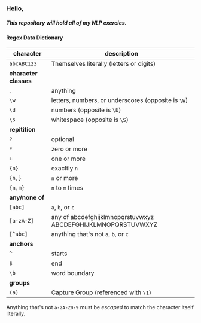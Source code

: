 ### Hello,

##### This repository will hold all of my NLP exercies.


#### Regex Data Dictionary

| character             | description                                                 |
| ---------             | -----------                                                 |
| `abcABC123`           | Themselves literally (letters or digits)                    |
| **character classes** |                                                             |
| `.`                   | anything                                                    |
| `\w`                  | letters, numbers, or underscores (opposite is `\W`)         |
| `\d`                  | numbers (opposite is `\D`)                                  |
| `\s`                  | whitespace (opposite is `\S`)                               |
| **repitition**        |                                                             |
| `?`                   | optional                                                    |
| `*`                   | zero or more                                                |
| `+`                   | one or more                                                 |
| `{n}`                 | exacltly `n`                                                |
| `{n,}`                | `n` or more                                                 |
| `{n,m}`               | `n` to `m` times                                            |
| **any/none of**       |                                                             |
| `[abc]`               | `a`, `b`, or `c`                                            |
| `[a-zA-Z]`            | any of abcdefghijklmnopqrstuvwxyz ABCDEFGHIJKLMNOPQRSTUVWXYZ|
| `[^abc]`              | anything that's not `a`, `b`, or `c`                        |
|**anchors**            |                                                             |
| `^`                   | starts                                                      |
| `$`                   | end                                                         |
| `\b`                  | word boundary                                               |
| **groups**            |                                                             |
| `(a)`                 | Capture Group (referenced with `\1`)                        |

Anything that's not `a-zA-Z0-9` must be *escaped* to match the character itself
literally.
